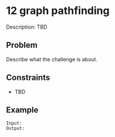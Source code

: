 # 12 graph pathfinding

Description: TBD

## Problem

Describe what the challenge is about.

## Constraints

- TBD

## Example

```
Input:
Output:
```
